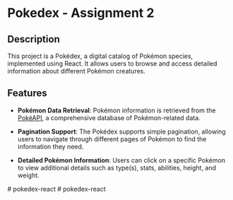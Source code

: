 # Pokedex - Assignment 2 

## Description

This project is a Pokédex, a digital catalog of Pokémon species, implemented using React. It allows users to browse and access detailed information about different Pokémon creatures.

## Features

- **Pokémon Data Retrieval**: Pokémon information is retrieved from the [PokéAPI](https://pokeapi.co/), a comprehensive database of Pokémon-related data.

- **Pagination Support**: The Pokédex supports simple pagination, allowing users to navigate through different pages of Pokémon to find the information they need.

- **Detailed Pokémon Information**: Users can click on a specific Pokémon to view additional details such as type(s), stats, abilities, height, and weight.


#   p o k e d e x - r e a c t 
 
 #   p o k e d e x - r e a c t 
 
 
